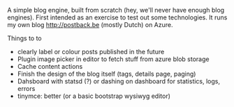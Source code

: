 ﻿A simple blog engine, built from scratch (hey, we'll never have enough blog engines).
First intended as an exercise to test out some technologies. It runs my own blog http://postback.be (mostly Dutch) on Azure.

Things to to
- clearly label or colour posts published in the future
- Plugin image picker in editor to fetch stuff from azure blob storage
- Cache content actions
- Finish the design of the blog itself (tags, details page, paging)
- Dahsboard with statsd (?) or dashing on dashboard for statistics, logs, errors
- tinymce: better (or a basic bootstrap wysiwyg editor)